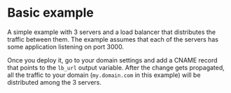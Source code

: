 # Basic example

A simple example with 3 servers and a load balancer that distributes the traffic between them. The example assumes that each of the servers has some application listening on port 3000.

Once you deploy it, go to your domain settings and add a CNAME record that points to the `lb_url` output variable. After the change gets propagated, all the traffic to your domain (`my.domain.com` in this example) will be distributed among the 3 servers.
